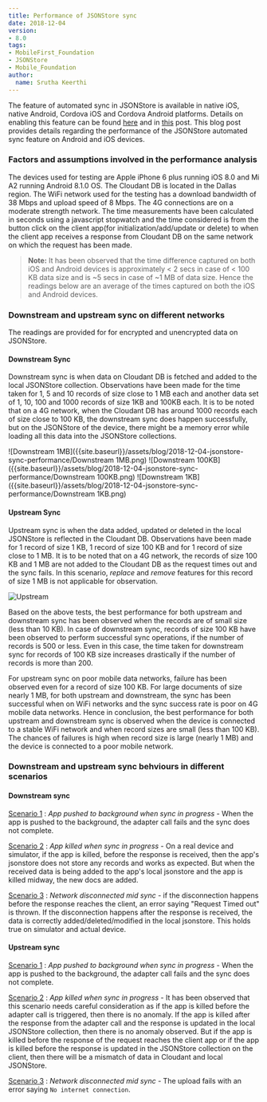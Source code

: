 ```yaml
---
title: Performance of JSONStore sync
date: 2018-12-04
version:
- 8.0
tags:
- MobileFirst_Foundation
- JSONStore
- Mobile_Foundation
author:
  name: Srutha Keerthi
---
```


The feature of automated sync in JSONStore is available in native iOS, native Android, Cordova iOS and Cordova Android platforms. Details on enabling this feature can be found [here](https://mobilefirstplatform.ibmcloud.com/blog/2018/02/23/jsonstoresync-couchdb-databases/) and in [this](https://mobilefirstplatform.ibmcloud.com/blog/2018/07/24/jsonstoresync-couchdb-databases-ios-and-cordova/) post. This blog post provides details regarding the performance of the JSONStore automated sync feature on Android and iOS devices.

### Factors and assumptions involved in the performance analysis
The devices used for testing are Apple iPhone 6 plus running iOS 8.0 and Mi A2 running Android 8.1.0 OS. The Cloudant DB is located in the Dallas region.
The WiFi network used for the testing has a download bandwidth of 38 Mbps and upload speed of 8 Mbps. The 4G connections are on a moderate strength network.
The time measurements have been calculated in seconds using a javascript stopwatch and the time considered is from the button click on the client app(for initialization/add/update or delete) to when the client app receives a response from Cloudant DB on the same network on which the request has been made.

>**Note:** It has been observed that the time difference captured on both iOS and Android devices is approximately < 2 secs in case of < 100 KB data size and is ~5 secs in case of ~1 MB of data size. Hence the readings below are an average of the times captured on both the iOS and Android devices.

### Downstream and upstream sync on different networks

The readings are provided for for encrypted and unencrypted data on JSONStore.

#### Downstream Sync

Downstream sync is when data on Cloudant DB is fetched and added to the local JSONStore collection. Observations have been made for the time taken for 1, 5 and 10 records of size close to 1 MB each and another data set of 1, 10, 100 and 1000 records of size 1KB and 100KB each. It is to be noted that on a 4G network, when the Cloudant DB has around 1000 records each of size close to 100 KB, the downstream sync does happen successfully, but on the JSONStore of the device, there might be a memory error while loading all this data into the JSONStore collections.

![Downstream 1MB]({{site.baseurl}}/assets/blog/2018-12-04-jsonstore-sync-performance/Downstream 1MB.png)
![Downstream 100KB]({{site.baseurl}}/assets/blog/2018-12-04-jsonstore-sync-performance/Downstream 100KB.png)
![Downstream 1KB]({{site.baseurl}}/assets/blog/2018-12-04-jsonstore-sync-performance/Downstream 1KB.png)


#### Upstream Sync

Upstream sync is when the data added, updated or deleted in the local JSONStore is reflected in the Cloudant DB. Observations have been made for 1 record of size 1 KB, 1 record of size 100 KB and for 1 record of size close to 1 MB.  It is to be noted that on a 4G network, the records of size 100 KB and 1 MB are not added to the Cloudant DB as the request times out and the sync fails. In this scenario, *replace* and *remove* features for this record of size 1 MB is not applicable for observation.


![Upstream]({{site.baseurl}}/assets/blog/2018-12-04-jsonstore-sync-performance/Upstream.png)


Based on the above tests, the best performance for both upstream and downstream sync has been observed when the records are of small size (less than 10 KB). In case of downstream sync, records of size 100 KB have been observed to perform successful sync operations, if the number of records is 500 or less. Even in this case, the time taken for downstream sync for records of 100 KB size increases drastically if the number of records is more than 200.

For upstream sync on poor mobile data networks, failure has been observed even for a record of size 100 KB. For large documents of size nearly 1 MB, for both upstream and downstream, the sync has been successful when on WiFi networks and the sync success rate is poor on 4G mobile data networks. Hence in conclusion, the best performance for both upstream and downstream sync is observed when the device is connected to a stable WiFi network and when record sizes are small (less than 100 KB). The chances of failures is high when record size is large (nearly 1 MB) and the device is connected to a poor mobile network.

### Downstream and upstream sync behviours in different scenarios

#### Downstream sync

<u>Scenario 1</u> : <i> App pushed to background when sync in progress -  </i> When the app is pushed to the background, the adapter call fails and the sync does not complete.

<u>Scenario 2</u> : <i>App killed when sync in progress - </i> On a real device and simulator, if the app is killed, before the response is received, then the app's jsonstore does not store any records and works as expected. But when the received data is being added to the app's local jsonstore and the app is killed midway, the new docs are added.

<u>Scenario 3</u> : <i> Network disconnected mid sync - </i> if the disconnection happens before the response reaches the client, an error saying "Request Timed out" is thrown. If the disconnection happens after the response is received, the data is correctly added/deleted/modified in the local jsonstore. This holds true on simulator and actual device.

#### Upstream sync

<u>Scenario 1</u> : <i> App pushed to background when sync in progress -  </i> When the app is pushed to the background, the adapter call fails and the sync does not complete.

<u>Scenario 2</u> : <i> App killed when sync in progress - </i> It has been observed that this scenario needs careful consideration as if the app is killed before the adapter call is triggered, then there is no anomaly. If the app is killed after the response from the adapter call and the response is updated in the local JSONStore collection, then there is no anomaly observed. But if the app is killed before the response of the request reaches the client app or if the app is killed before the response is updated in the JSONStore collection on the client, then there will be a mismatch of data in Cloudant and local JSONStore.

<u>Scenario 3</u> : <i> Network disconnected mid sync - </i> The upload fails with an error saying `No internet connection`.
